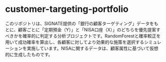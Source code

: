 # customer-targeting-portfolio
このリポジトリは、SIGNATE提供の「銀行の顧客ターゲティング」データをもとに、顧客ごとに「定期預金（Y）」と「NISA口座（X）」のどちらを優先提案すべきかを確率的に判定する分析プロジェクトです。RandomForestと確率較正を用いて成功確率を算出し、各顧客に対してより効果的な施策を選択するシミュレーションを実施しています。NISAに関するデータは、顧客属性に基づいて仮想的に生成したものです。
